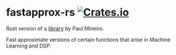 # fastapprox-rs [![Crates.io](https://img.shields.io/crates/v/fastapprox.svg)](https://crates.io/crates/fastapprox)

Rust version of a [library](https://code.google.com/archive/p/fastapprox/) by Paul Mineiro.

Fast approximate versions of certain functions that arise in Machine Learning and DSP.
